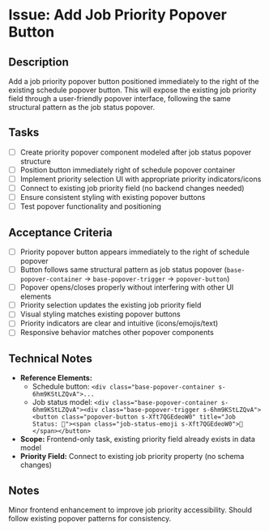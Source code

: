 # Issue: Add Job Priority Popover Button

## Description
Add a job priority popover button positioned immediately to the right of the existing schedule popover button. This will expose the existing job priority field through a user-friendly popover interface, following the same structural pattern as the job status popover.

## Tasks
- [ ] Create priority popover component modeled after job status popover structure
- [ ] Position button immediately right of schedule popover container
- [ ] Implement priority selection UI with appropriate priority indicators/icons
- [ ] Connect to existing job priority field (no backend changes needed)
- [ ] Ensure consistent styling with existing popover buttons
- [ ] Test popover functionality and positioning

## Acceptance Criteria
- [ ] Priority popover button appears immediately to the right of schedule popover
- [ ] Button follows same structural pattern as job status popover (`base-popover-container` → `base-popover-trigger` → `popover-button`)
- [ ] Popover opens/closes properly without interfering with other UI elements  
- [ ] Priority selection updates the existing job priority field
- [ ] Visual styling matches existing popover buttons
- [ ] Priority indicators are clear and intuitive (icons/emojis/text)
- [ ] Responsive behavior matches other popover components

## Technical Notes
- **Reference Elements:**
  - Schedule button: `<div class="base-popover-container s-6hm9KStLZQvA">...`
  - Job status model: `<div class="base-popover-container s-6hm9KStLZQvA"><div class="base-popover-trigger s-6hm9KStLZQvA"><button class="popover-button s-Xft7QGEdeoW0" title="Job Status: 📝"><span class="job-status-emoji s-Xft7QGEdeoW0">📝</span></button>`
- **Scope:** Frontend-only task, existing priority field already exists in data model
- **Priority Field:** Connect to existing job priority property (no schema changes)

## Notes
Minor frontend enhancement to improve job priority accessibility. Should follow existing popover patterns for consistency.